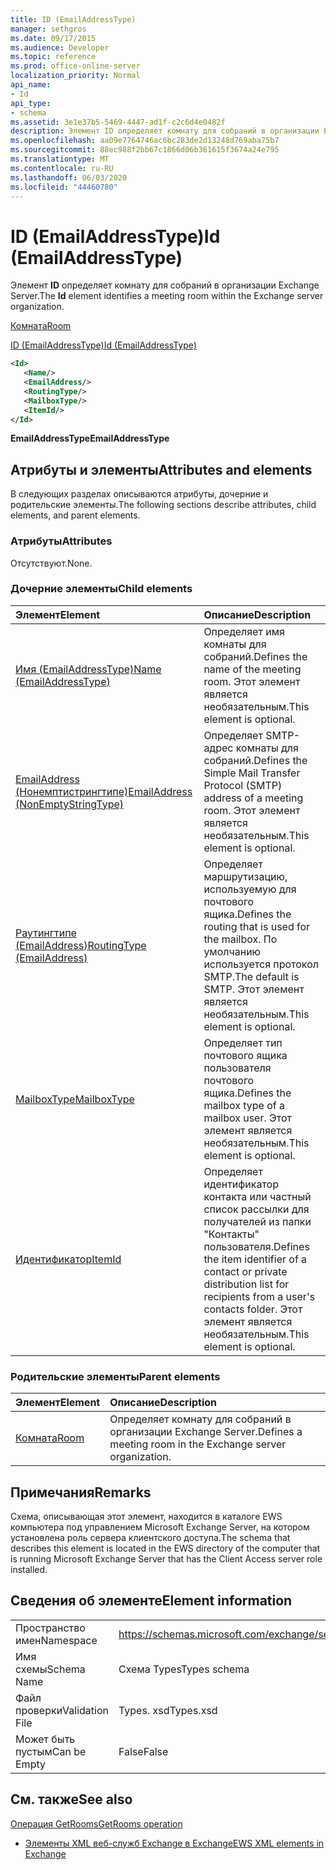 ```yaml
---
title: ID (EmailAddressType)
manager: sethgros
ms.date: 09/17/2015
ms.audience: Developer
ms.topic: reference
ms.prod: office-online-server
localization_priority: Normal
api_name:
- Id
api_type:
- schema
ms.assetid: 3e1e37b5-5469-4447-ad1f-c2c6d4e0482f
description: Элемент ID определяет комнату для собраний в организации Exchange Server.
ms.openlocfilehash: aa09e7764746ac6bc283de2d13248d769aba75b7
ms.sourcegitcommit: 88ec988f2bb67c1866d06b361615f3674a24e795
ms.translationtype: MT
ms.contentlocale: ru-RU
ms.lasthandoff: 06/03/2020
ms.locfileid: "44460780"
---
```

# <a name="id-emailaddresstype"></a><span data-ttu-id="ea779-103">ID (EmailAddressType)</span><span class="sxs-lookup"><span data-stu-id="ea779-103">Id (EmailAddressType)</span></span>

<span data-ttu-id="ea779-104">Элемент **ID** определяет комнату для собраний в организации Exchange Server.</span><span class="sxs-lookup"><span data-stu-id="ea779-104">The **Id** element identifies a meeting room within the Exchange server organization.</span></span> 
  
[<span data-ttu-id="ea779-105">Комната</span><span class="sxs-lookup"><span data-stu-id="ea779-105">Room</span></span>](room.md)
  
[<span data-ttu-id="ea779-106">ID (EmailAddressType)</span><span class="sxs-lookup"><span data-stu-id="ea779-106">Id (EmailAddressType)</span></span>](id-emailaddresstype.md)
  
```xml
<Id>
   <Name/>
   <EmailAddress/>
   <RoutingType/>
   <MailboxType/>
   <ItemId/>
</Id>
```

 <span data-ttu-id="ea779-107">**EmailAddressType**</span><span class="sxs-lookup"><span data-stu-id="ea779-107">**EmailAddressType**</span></span>
## <a name="attributes-and-elements"></a><span data-ttu-id="ea779-108">Атрибуты и элементы</span><span class="sxs-lookup"><span data-stu-id="ea779-108">Attributes and elements</span></span>

<span data-ttu-id="ea779-109">В следующих разделах описываются атрибуты, дочерние и родительские элементы.</span><span class="sxs-lookup"><span data-stu-id="ea779-109">The following sections describe attributes, child elements, and parent elements.</span></span>
  
### <a name="attributes"></a><span data-ttu-id="ea779-110">Атрибуты</span><span class="sxs-lookup"><span data-stu-id="ea779-110">Attributes</span></span>

<span data-ttu-id="ea779-111">Отсутствуют.</span><span class="sxs-lookup"><span data-stu-id="ea779-111">None.</span></span>
  
### <a name="child-elements"></a><span data-ttu-id="ea779-112">Дочерние элементы</span><span class="sxs-lookup"><span data-stu-id="ea779-112">Child elements</span></span>

|<span data-ttu-id="ea779-113">**Элемент**</span><span class="sxs-lookup"><span data-stu-id="ea779-113">**Element**</span></span>|<span data-ttu-id="ea779-114">**Описание**</span><span class="sxs-lookup"><span data-stu-id="ea779-114">**Description**</span></span>|
|:-----|:-----|
|[<span data-ttu-id="ea779-115">Имя (EmailAddressType)</span><span class="sxs-lookup"><span data-stu-id="ea779-115">Name (EmailAddressType)</span></span>](name-emailaddresstype.md) <br/> |<span data-ttu-id="ea779-116">Определяет имя комнаты для собраний.</span><span class="sxs-lookup"><span data-stu-id="ea779-116">Defines the name of the meeting room.</span></span> <span data-ttu-id="ea779-117">Этот элемент является необязательным.</span><span class="sxs-lookup"><span data-stu-id="ea779-117">This element is optional.</span></span>  <br/> |
|[<span data-ttu-id="ea779-118">EmailAddress (Нонемптистрингтипе)</span><span class="sxs-lookup"><span data-stu-id="ea779-118">EmailAddress (NonEmptyStringType)</span></span>](emailaddress-nonemptystringtype.md) <br/> |<span data-ttu-id="ea779-119">Определяет SMTP-адрес комнаты для собраний.</span><span class="sxs-lookup"><span data-stu-id="ea779-119">Defines the Simple Mail Transfer Protocol (SMTP) address of a meeting room.</span></span> <span data-ttu-id="ea779-120">Этот элемент является необязательным.</span><span class="sxs-lookup"><span data-stu-id="ea779-120">This element is optional.</span></span>  <br/> |
|[<span data-ttu-id="ea779-121">Раутингтипе (EmailAddress)</span><span class="sxs-lookup"><span data-stu-id="ea779-121">RoutingType (EmailAddress)</span></span>](routingtype-emailaddress.md) <br/> |<span data-ttu-id="ea779-122">Определяет маршрутизацию, используемую для почтового ящика.</span><span class="sxs-lookup"><span data-stu-id="ea779-122">Defines the routing that is used for the mailbox.</span></span> <span data-ttu-id="ea779-123">По умолчанию используется протокол SMTP.</span><span class="sxs-lookup"><span data-stu-id="ea779-123">The default is SMTP.</span></span> <span data-ttu-id="ea779-124">Этот элемент является необязательным.</span><span class="sxs-lookup"><span data-stu-id="ea779-124">This element is optional.</span></span>  <br/> |
|[<span data-ttu-id="ea779-125">MailboxType</span><span class="sxs-lookup"><span data-stu-id="ea779-125">MailboxType</span></span>](mailboxtype.md) <br/> |<span data-ttu-id="ea779-126">Определяет тип почтового ящика пользователя почтового ящика.</span><span class="sxs-lookup"><span data-stu-id="ea779-126">Defines the mailbox type of a mailbox user.</span></span> <span data-ttu-id="ea779-127">Этот элемент является необязательным.</span><span class="sxs-lookup"><span data-stu-id="ea779-127">This element is optional.</span></span>  <br/> |
|[<span data-ttu-id="ea779-128">Идентификатор</span><span class="sxs-lookup"><span data-stu-id="ea779-128">ItemId</span></span>](itemid.md) <br/> |<span data-ttu-id="ea779-129">Определяет идентификатор контакта или частный список рассылки для получателей из папки "Контакты" пользователя.</span><span class="sxs-lookup"><span data-stu-id="ea779-129">Defines the item identifier of a contact or private distribution list for recipients from a user's contacts folder.</span></span> <span data-ttu-id="ea779-130">Этот элемент является необязательным.</span><span class="sxs-lookup"><span data-stu-id="ea779-130">This element is optional.</span></span>  <br/> |
   
### <a name="parent-elements"></a><span data-ttu-id="ea779-131">Родительские элементы</span><span class="sxs-lookup"><span data-stu-id="ea779-131">Parent elements</span></span>

|<span data-ttu-id="ea779-132">**Элемент**</span><span class="sxs-lookup"><span data-stu-id="ea779-132">**Element**</span></span>|<span data-ttu-id="ea779-133">**Описание**</span><span class="sxs-lookup"><span data-stu-id="ea779-133">**Description**</span></span>|
|:-----|:-----|
|[<span data-ttu-id="ea779-134">Комната</span><span class="sxs-lookup"><span data-stu-id="ea779-134">Room</span></span>](room.md) <br/> |<span data-ttu-id="ea779-135">Определяет комнату для собраний в организации Exchange Server.</span><span class="sxs-lookup"><span data-stu-id="ea779-135">Defines a meeting room in the Exchange server organization.</span></span>  <br/> |
   
## <a name="remarks"></a><span data-ttu-id="ea779-136">Примечания</span><span class="sxs-lookup"><span data-stu-id="ea779-136">Remarks</span></span>

<span data-ttu-id="ea779-137">Схема, описывающая этот элемент, находится в каталоге EWS компьютера под управлением Microsoft Exchange Server, на котором установлена роль сервера клиентского доступа.</span><span class="sxs-lookup"><span data-stu-id="ea779-137">The schema that describes this element is located in the EWS directory of the computer that is running Microsoft Exchange Server that has the Client Access server role installed.</span></span>
  
## <a name="element-information"></a><span data-ttu-id="ea779-138">Сведения об элементе</span><span class="sxs-lookup"><span data-stu-id="ea779-138">Element information</span></span>

|||
|:-----|:-----|
|<span data-ttu-id="ea779-139">Пространство имен</span><span class="sxs-lookup"><span data-stu-id="ea779-139">Namespace</span></span>  <br/> |https://schemas.microsoft.com/exchange/services/2006/types  <br/> |
|<span data-ttu-id="ea779-140">Имя схемы</span><span class="sxs-lookup"><span data-stu-id="ea779-140">Schema Name</span></span>  <br/> |<span data-ttu-id="ea779-141">Схема Types</span><span class="sxs-lookup"><span data-stu-id="ea779-141">Types schema</span></span>  <br/> |
|<span data-ttu-id="ea779-142">Файл проверки</span><span class="sxs-lookup"><span data-stu-id="ea779-142">Validation File</span></span>  <br/> |<span data-ttu-id="ea779-143">Types. xsd</span><span class="sxs-lookup"><span data-stu-id="ea779-143">Types.xsd</span></span>  <br/> |
|<span data-ttu-id="ea779-144">Может быть пустым</span><span class="sxs-lookup"><span data-stu-id="ea779-144">Can be Empty</span></span>  <br/> |<span data-ttu-id="ea779-145">False</span><span class="sxs-lookup"><span data-stu-id="ea779-145">False</span></span>  <br/> |
   
## <a name="see-also"></a><span data-ttu-id="ea779-146">См. также</span><span class="sxs-lookup"><span data-stu-id="ea779-146">See also</span></span>



[<span data-ttu-id="ea779-147">Операция GetRooms</span><span class="sxs-lookup"><span data-stu-id="ea779-147">GetRooms operation</span></span>](getrooms-operation.md)


- [<span data-ttu-id="ea779-148">Элементы XML веб-служб Exchange в Exchange</span><span class="sxs-lookup"><span data-stu-id="ea779-148">EWS XML elements in Exchange</span></span>](ews-xml-elements-in-exchange.md)

